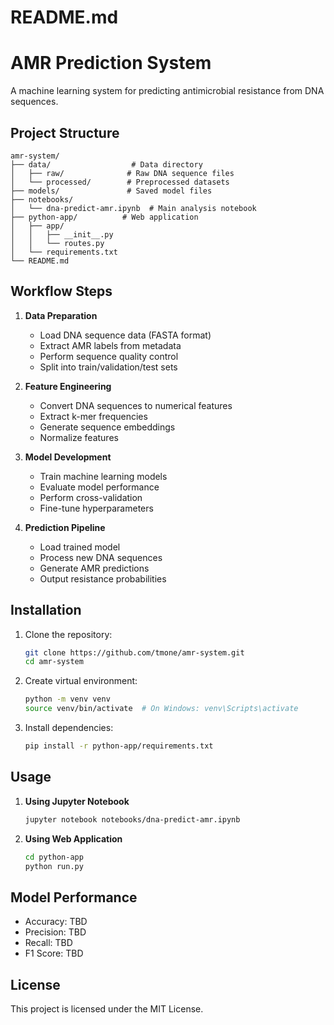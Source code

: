 # README.md

# AMR Prediction System

A machine learning system for predicting antimicrobial resistance from DNA sequences.

## Project Structure

```
amr-system/
├── data/                  # Data directory
│   ├── raw/              # Raw DNA sequence files
│   └── processed/        # Preprocessed datasets
├── models/               # Saved model files
├── notebooks/           
│   └── dna-predict-amr.ipynb  # Main analysis notebook
├── python-app/          # Web application
│   ├── app/
│   │   ├── __init__.py
│   │   └── routes.py
│   └── requirements.txt
└── README.md
```

## Workflow Steps

1. **Data Preparation**
   - Load DNA sequence data (FASTA format)
   - Extract AMR labels from metadata
   - Perform sequence quality control
   - Split into train/validation/test sets

2. **Feature Engineering**
   - Convert DNA sequences to numerical features
   - Extract k-mer frequencies
   - Generate sequence embeddings
   - Normalize features

3. **Model Development**
   - Train machine learning models
   - Evaluate model performance
   - Perform cross-validation
   - Fine-tune hyperparameters

4. **Prediction Pipeline**
   - Load trained model
   - Process new DNA sequences
   - Generate AMR predictions
   - Output resistance probabilities

## Installation

1. Clone the repository:
   ```bash
   git clone https://github.com/tmone/amr-system.git
   cd amr-system
   ```

2. Create virtual environment:
   ```bash
   python -m venv venv
   source venv/bin/activate  # On Windows: venv\Scripts\activate
   ```

3. Install dependencies:
   ```bash
   pip install -r python-app/requirements.txt
   ```

## Usage

1. **Using Jupyter Notebook**
   ```bash
   jupyter notebook notebooks/dna-predict-amr.ipynb
   ```

2. **Using Web Application**
   ```bash
   cd python-app
   python run.py
   ```

## Model Performance

- Accuracy: TBD
- Precision: TBD
- Recall: TBD
- F1 Score: TBD

## License

This project is licensed under the MIT License.